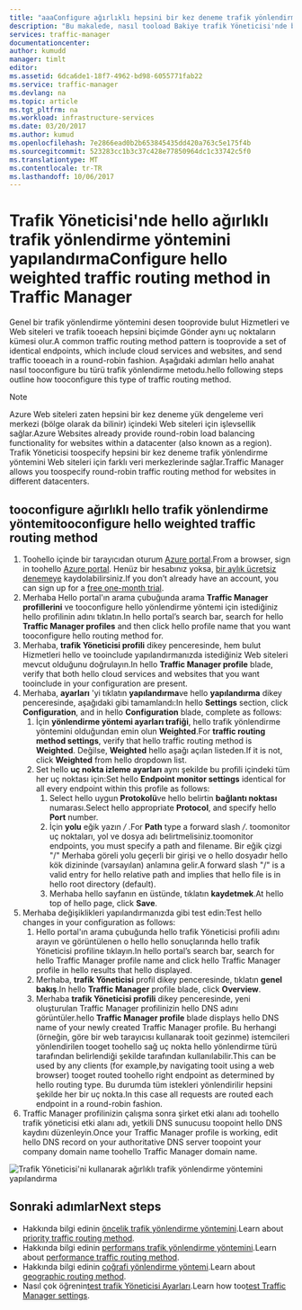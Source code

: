 ```yaml
---
title: "aaaConfigure ağırlıklı hepsini bir kez deneme trafik yönlendirme yöntemini Azure trafik Yöneticisi'ni kullanarak | Microsoft Docs"
description: "Bu makalede, nasıl tooload Bakiye trafik Yöneticisi'nde bir hepsini bir kez deneme yöntemiyle trafiği açıklanmaktadır."
services: traffic-manager
documentationcenter: 
author: kumudd
manager: timlt
editor: 
ms.assetid: 6dca6de1-18f7-4962-bd98-6055771fab22
ms.service: traffic-manager
ms.devlang: na
ms.topic: article
ms.tgt_pltfrm: na
ms.workload: infrastructure-services
ms.date: 03/20/2017
ms.author: kumud
ms.openlocfilehash: 7e2866ead0b2b653845435dd420a763c5e175f4b
ms.sourcegitcommit: 523283cc1b3c37c428e77850964dc1c33742c5f0
ms.translationtype: MT
ms.contentlocale: tr-TR
ms.lasthandoff: 10/06/2017
---
```

# <a name="configure-hello-weighted-traffic-routing-method-in-traffic-manager"></a><span data-ttu-id="1e268-103">Trafik Yöneticisi'nde hello ağırlıklı trafik yönlendirme yöntemini yapılandırma</span><span class="sxs-lookup"><span data-stu-id="1e268-103">Configure hello weighted traffic routing method in Traffic Manager</span></span>

<span data-ttu-id="1e268-104">Genel bir trafik yönlendirme yöntemini desen tooprovide bulut Hizmetleri ve Web siteleri ve trafik tooeach hepsini biçimde Gönder aynı uç noktaların kümesi olur.</span><span class="sxs-lookup"><span data-stu-id="1e268-104">A common traffic routing method pattern is tooprovide a set of identical endpoints, which include cloud services and websites, and send traffic tooeach in a round-robin fashion.</span></span> <span data-ttu-id="1e268-105">Aşağıdaki adımları hello anahat nasıl tooconfigure bu türü trafik yönlendirme metodu.</span><span class="sxs-lookup"><span data-stu-id="1e268-105">hello following steps outline how tooconfigure this type of traffic routing method.</span></span>

> [!NOTE]
> <span data-ttu-id="1e268-106">Azure Web siteleri zaten hepsini bir kez deneme yük dengeleme veri merkezi (bölge olarak da bilinir) içindeki Web siteleri için işlevsellik sağlar.</span><span class="sxs-lookup"><span data-stu-id="1e268-106">Azure Websites already provide round-robin load balancing functionality for websites within a datacenter (also known as a region).</span></span> <span data-ttu-id="1e268-107">Trafik Yöneticisi toospecify hepsini bir kez deneme trafik yönlendirme yöntemini Web siteleri için farklı veri merkezlerinde sağlar.</span><span class="sxs-lookup"><span data-stu-id="1e268-107">Traffic Manager allows you toospecify round-robin traffic routing method for websites in different datacenters.</span></span>

## <a name="tooconfigure-hello-weighted-traffic-routing-method"></a><span data-ttu-id="1e268-108">tooconfigure ağırlıklı hello trafik yönlendirme yöntemi</span><span class="sxs-lookup"><span data-stu-id="1e268-108">tooconfigure hello weighted traffic routing method</span></span>

1. <span data-ttu-id="1e268-109">Toohello içinde bir tarayıcıdan oturum [Azure portal](http://portal.azure.com).</span><span class="sxs-lookup"><span data-stu-id="1e268-109">From a browser, sign in toohello [Azure portal](http://portal.azure.com).</span></span> <span data-ttu-id="1e268-110">Henüz bir hesabınız yoksa, [bir aylık ücretsiz denemeye](https://azure.microsoft.com/free/) kaydolabilirsiniz.</span><span class="sxs-lookup"><span data-stu-id="1e268-110">If you don’t already have an account, you can sign up for a [free one-month trial](https://azure.microsoft.com/free/).</span></span> 
2. <span data-ttu-id="1e268-111">Merhaba Hello portal'ın arama çubuğunda arama **Traffic Manager profillerini** ve tooconfigure hello yönlendirme yöntemi için istediğiniz hello profilinin adını tıklatın.</span><span class="sxs-lookup"><span data-stu-id="1e268-111">In hello portal’s search bar, search for hello **Traffic Manager profiles** and then click hello profile name that you want tooconfigure hello routing method for.</span></span>
3. <span data-ttu-id="1e268-112">Merhaba, **trafik Yöneticisi profili** dikey penceresinde, hem bulut Hizmetleri hello ve tooinclude yapılandırmanızda istediğiniz Web siteleri mevcut olduğunu doğrulayın.</span><span class="sxs-lookup"><span data-stu-id="1e268-112">In hello **Traffic Manager profile** blade, verify that both hello cloud services and websites that you want tooinclude in your configuration are present.</span></span>
4. <span data-ttu-id="1e268-113">Merhaba, **ayarları** 'yi tıklatın **yapılandırma**ve hello **yapılandırma** dikey penceresinde, aşağıdaki gibi tamamlandı:</span><span class="sxs-lookup"><span data-stu-id="1e268-113">In hello **Settings** section, click **Configuration**, and in hello **Configuration** blade, complete as follows:</span></span>
    1. <span data-ttu-id="1e268-114">İçin **yönlendirme yöntemi ayarları trafiği**, hello trafik yönlendirme yöntemini olduğundan emin olun **Weighted**.</span><span class="sxs-lookup"><span data-stu-id="1e268-114">For **traffic routing method settings**, verify that hello traffic routing method is **Weighted**.</span></span> <span data-ttu-id="1e268-115">Değilse, **Weighted** hello aşağı açılan listeden.</span><span class="sxs-lookup"><span data-stu-id="1e268-115">If it is not, click **Weighted** from hello dropdown list.</span></span>
    2. <span data-ttu-id="1e268-116">Set hello **uç nokta izleme ayarları** aynı şekilde bu profili içindeki tüm her uç noktası için:</span><span class="sxs-lookup"><span data-stu-id="1e268-116">Set hello **Endpoint monitor settings** identical for all every endpoint within this profile as follows:</span></span>
        1. <span data-ttu-id="1e268-117">Select hello uygun **Protokolü**ve hello belirtin **bağlantı noktası** numarası.</span><span class="sxs-lookup"><span data-stu-id="1e268-117">Select hello appropriate **Protocol**, and specify hello **Port** number.</span></span> 
        2. <span data-ttu-id="1e268-118">İçin **yolu** eğik yazın  */* .</span><span class="sxs-lookup"><span data-stu-id="1e268-118">For **Path** type a forward slash */*.</span></span> <span data-ttu-id="1e268-119">toomonitor uç noktaları, yol ve dosya adı belirtmelisiniz.</span><span class="sxs-lookup"><span data-stu-id="1e268-119">toomonitor endpoints, you must specify a path and filename.</span></span> <span data-ttu-id="1e268-120">Bir eğik çizgi "/" Merhaba göreli yolu geçerli bir girişi ve o hello dosyadır hello kök dizininde (varsayılan) anlamına gelir.</span><span class="sxs-lookup"><span data-stu-id="1e268-120">A forward slash "/" is a valid entry for hello relative path and implies that hello file is in hello root directory (default).</span></span>
        3. <span data-ttu-id="1e268-121">Merhaba hello sayfanın en üstünde, tıklatın **kaydetmek**.</span><span class="sxs-lookup"><span data-stu-id="1e268-121">At hello top of hello page, click **Save**.</span></span>
5. <span data-ttu-id="1e268-122">Merhaba değişiklikleri yapılandırmanızda gibi test edin:</span><span class="sxs-lookup"><span data-stu-id="1e268-122">Test hello changes in your configuration as follows:</span></span>
    1.  <span data-ttu-id="1e268-123">Hello portal'ın arama çubuğunda hello trafik Yöneticisi profili adını arayın ve görüntülenen o hello hello sonuçlarında hello trafik Yöneticisi profiline tıklayın.</span><span class="sxs-lookup"><span data-stu-id="1e268-123">In hello portal’s search bar, search for hello Traffic Manager profile name and click hello Traffic Manager profile in hello results that hello displayed.</span></span>
    2.  <span data-ttu-id="1e268-124">Merhaba, **trafik Yöneticisi** profil dikey penceresinde, tıklatın **genel bakış**.</span><span class="sxs-lookup"><span data-stu-id="1e268-124">In hello **Traffic Manager** profile blade, click **Overview**.</span></span>
    3.  <span data-ttu-id="1e268-125">Merhaba **trafik Yöneticisi profili** dikey penceresinde, yeni oluşturulan Traffic Manager profilinizin hello DNS adını görüntüler.</span><span class="sxs-lookup"><span data-stu-id="1e268-125">hello **Traffic Manager profile** blade displays hello DNS name of your newly created Traffic Manager profile.</span></span> <span data-ttu-id="1e268-126">Bu herhangi (örneğin, göre bir web tarayıcısı kullanarak tooit gezinme) istemcileri yönlendirilen tooget toohello sağ uç nokta hello yönlendirme türü tarafından belirlendiği şekilde tarafından kullanılabilir.</span><span class="sxs-lookup"><span data-stu-id="1e268-126">This can be used by any clients (for example,by navigating tooit using a web browser) tooget routed toohello right endpoint as determined by hello routing type.</span></span> <span data-ttu-id="1e268-127">Bu durumda tüm istekleri yönlendirilir hepsini şekilde her bir uç nokta.</span><span class="sxs-lookup"><span data-stu-id="1e268-127">In this case all requests are routed each endpoint in a round-robin fashion.</span></span>
6. <span data-ttu-id="1e268-128">Traffic Manager profilinizin çalışma sonra şirket etki alanı adı toohello trafik yöneticisi etki alanı adı, yetkili DNS sunucusu toopoint hello DNS kaydını düzenleyin.</span><span class="sxs-lookup"><span data-stu-id="1e268-128">Once your Traffic Manager profile is working, edit hello DNS record on your authoritative DNS server toopoint your company domain name toohello Traffic Manager domain name.</span></span>

![Trafik Yöneticisi'ni kullanarak ağırlıklı trafik yönlendirme yöntemini yapılandırma][1]

## <a name="next-steps"></a><span data-ttu-id="1e268-130">Sonraki adımlar</span><span class="sxs-lookup"><span data-stu-id="1e268-130">Next steps</span></span>

- <span data-ttu-id="1e268-131">Hakkında bilgi edinin [öncelik trafik yönlendirme yöntemini](traffic-manager-configure-priority-routing-method.md).</span><span class="sxs-lookup"><span data-stu-id="1e268-131">Learn about [priority traffic routing method](traffic-manager-configure-priority-routing-method.md).</span></span>
- <span data-ttu-id="1e268-132">Hakkında bilgi edinin [performans trafik yönlendirme yöntemini](traffic-manager-configure-performance-routing-method.md).</span><span class="sxs-lookup"><span data-stu-id="1e268-132">Learn about [performance traffic routing method](traffic-manager-configure-performance-routing-method.md).</span></span>
- <span data-ttu-id="1e268-133">Hakkında bilgi edinin [coğrafi yönlendirme yöntemi](traffic-manager-configure-geographic-routing-method.md).</span><span class="sxs-lookup"><span data-stu-id="1e268-133">Learn about [geographic routing method](traffic-manager-configure-geographic-routing-method.md).</span></span>
- <span data-ttu-id="1e268-134">Nasıl çok öğrenin[test trafik Yöneticisi Ayarları](traffic-manager-testing-settings.md).</span><span class="sxs-lookup"><span data-stu-id="1e268-134">Learn how too[test Traffic Manager settings](traffic-manager-testing-settings.md).</span></span>

<!--Image references-->
[1]: ./media/traffic-manager-weighted-routing-method/traffic-manager-weighted-routing-method.png
